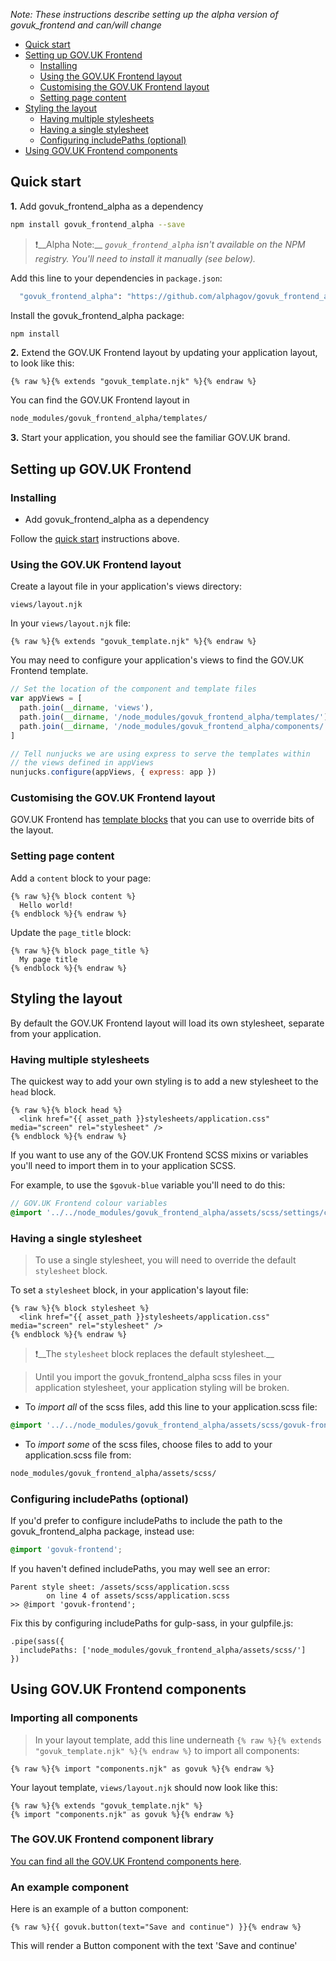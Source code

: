 *Note: These instructions describe setting up the alpha version of govuk_frontend and can/will change*

- [Quick start](#quick-start)
- [Setting up GOV.UK Frontend](#setting-up-govuk-frontend)
  * [Installing](#installing)
  * [Using the GOV.UK Frontend layout](#using-the-govuk-frontend-layout)
  * [Customising the GOV.UK Frontend layout](#customising-the-govuk-frontend-layout)
  * [Setting page content](#setting-page-content)
- [Styling the layout](#styling-the-layout)
  * [Having multiple stylesheets](#having-multiple-stylesheets)
  * [Having a single stylesheet](#having-a-single-stylesheet)
  * [Configuring includePaths (optional)](#configuring-includepaths-optional)
- [Using GOV.UK Frontend components](#using-govuk-frontend-components)

## Quick start

**1.** Add govuk_frontend_alpha as a dependency

```bash
npm install govuk_frontend_alpha --save
```

> ❗️__Alpha Note:__ *`govuk_frontend_alpha` isn't available on the NPM registry. You'll need to install it manually (see below).*

Add this line to your dependencies in `package.json`:

```bash
  "govuk_frontend_alpha": "https://github.com/alphagov/govuk_frontend_alpha/releases/download/0.0.1-alpha/govuk_frontend_alpha-0.0.1-npm.tgz"
```

Install the govuk_frontend_alpha package:

```bash
npm install
```

**2.** Extend the GOV.UK Frontend layout by updating your application layout, to look like this:

```nunjucks
{% raw %}{% extends "govuk_template.njk" %}{% endraw %}
```
You can find the GOV.UK Frontend layout in

```bash
node_modules/govuk_frontend_alpha/templates/
```

**3.** Start your application, you should see the familiar GOV.UK brand.

## Setting up GOV.UK Frontend

### Installing

* Add govuk_frontend_alpha as a dependency

Follow the [quick start](/docs/using-with-node#quick-start) instructions above.

### Using the GOV.UK Frontend layout

Create a layout file in your application's views directory:

```
views/layout.njk
```

In your `views/layout.njk` file:

```nunjucks
{% raw %}{% extends "govuk_template.njk" %}{% endraw %}
```

You may need to configure your application's views to find the GOV.UK Frontend template.

```javascript
// Set the location of the component and template files
var appViews = [
  path.join(__dirname, 'views'),
  path.join(__dirname, '/node_modules/govuk_frontend_alpha/templates/'),
  path.join(__dirname, '/node_modules/govuk_frontend_alpha/components/')
]

// Tell nunjucks we are using express to serve the templates within
// the views defined in appViews
nunjucks.configure(appViews, { express: app })
```

### Customising the GOV.UK Frontend layout

GOV.UK Frontend has [template blocks](/docs/template-blocks) that you can use to override bits of the layout.

### Setting page content

Add a `content` block to your page:

```nunjucks
{% raw %}{% block content %}
  Hello world!
{% endblock %}{% endraw %}
```

Update the `page_title` block:

```nunjucks
{% raw %}{% block page_title %}
  My page title
{% endblock %}{% endraw %}
```

## Styling the layout

By default the GOV.UK Frontend layout will load its own stylesheet, separate from your application.

### Having multiple stylesheets

The quickest way to add your own styling is to add a new stylesheet to the `head` block.

```nunjucks
{% raw %}{% block head %}
  <link href="{{ asset_path }}stylesheets/application.css" media="screen" rel="stylesheet" />
{% endblock %}{% endraw %}
```

If you want to use any of the GOV.UK Frontend SCSS mixins or variables you'll need to import them in to your application SCSS.

For example, to use the `$govuk-blue` variable you'll need to do this:

```SCSS
// GOV.UK Frontend colour variables
@import '../../node_modules/govuk_frontend_alpha/assets/scss/settings/colours';
```

### Having a single stylesheet

> To use a single stylesheet, you will need to override the default `stylesheet` block.

To set a `stylesheet` block, in your application's layout file:

```nunjucks
{% raw %}{% block stylesheet %}
  <link href="{{ asset_path }}stylesheets/application.css" media="screen" rel="stylesheet" />
{% endblock %}{% endraw %}
```

> ❗️__The `stylesheet` block replaces the default stylesheet.__

> Until you import the govuk_frontend_alpha scss files in your application stylesheet, your application styling will be broken.

* To _import all_ of the scss files, add this line to your application.scss file:

```scss
@import '../../node_modules/govuk_frontend_alpha/assets/scss/govuk-frontend';
```

* To _import some_ of the scss files,
choose files to add to your application.scss file from:

```bash
node_modules/govuk_frontend_alpha/assets/scss/
```

### Configuring includePaths (optional)

If you'd prefer to configure includePaths to include the path to the govuk_frontend_alpha package, instead use:

```scss
@import 'govuk-frontend';
```

If you haven't defined includePaths, you may well see an error:

```
Parent style sheet: /assets/scss/application.scss
        on line 4 of assets/scss/application.scss
>> @import 'govuk-frontend';
```

Fix this by configuring includePaths for gulp-sass, in your gulpfile.js:

```
.pipe(sass({
  includePaths: ['node_modules/govuk_frontend_alpha/assets/scss/']
})
```


## Using GOV.UK Frontend components

### Importing all components

> In your layout template, add this line underneath `{% raw %}{% extends "govuk_template.njk" %}{% endraw %}` to import all components:

```nunjucks
{% raw %}{% import "components.njk" as govuk %}{% endraw %}
```

Your layout template, `views/layout.njk` should now look like this:

```nunjucks
{% raw %}{% extends "govuk_template.njk" %}
{% import "components.njk" as govuk %}{% endraw %}
```


### The GOV.UK Frontend component library

[You can find all the GOV.UK Frontend components here](http://govuk-frontend-alpha.herokuapp.com/).


### An example component

Here is an example of a button component:

```nunjucks
{% raw %}{{ govuk.button(text="Save and continue") }}{% endraw %}
```

This will render a Button component with the text 'Save and continue'
